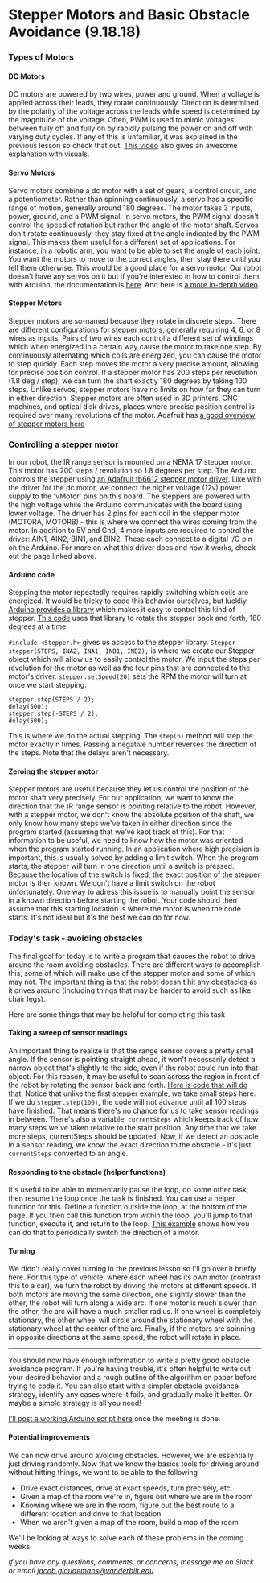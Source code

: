 # Stepper Motors and Basic Obstacle Avoidance (9.18.18)

### Types of Motors


#### DC Motors

DC motors are powered by two wires, power and ground. When a voltage is applied across their leads, they rotate continuously. Direction is determined by the polarity of the voltage across the leads while speed is determined by the magnitude of the voltage. Often, PWM is used to mimic voltages between fully off and fully on by rapidly pulsing the power on and off with varying duty cycles. If any of this is unfamiliar, it was explained in the previous lesson so check that out. [This video](https://www.youtube.com/watch?v=GQLED3gmONg) also gives an awesome explanation with visuals.

#### Servo Motors

Servo motors combine a dc motor with a set of gears, a control circuit, and a potentiometer. Rather than spinning continuously, a servo has a specific range of motion, generally around 180 degrees. The motor takes 3 inputs, power, ground, and a PWM signal. In servo motors, the PWM signal doesn't control the speed of rotation but rather the angle of the motor shaft. Servos don't rotate continuously, they stay fixed at the angle indicated by the PWM signal. This makes them useful for a different set of applications. For instance, in a robotic arm, you want to be able to set the angle of each joint. You want the motors to move to the correct angles, then stay there until you tell them otherwise. This would be a good place for a servo motor. Our robot doesn't have any servos on it but if you're interested in how to control them with Arduino, the documentation is [here](https://www.arduino.cc/en/reference/servo). And here is [a more in-depth video](https://www.youtube.com/watch?v=J8atdmEqZsc). 

#### Stepper Motors

Stepper motors are so-named because they rotate in discrete steps. There are different configurations for stepper motors, generally requiring 4, 6, or 8 wires as inputs. Pairs of two wires each control a different set of windings which when energized in a certain way cause the motor to take one step. By continuously alternating which coils are energized, you can cause the motor to step quickly. Each step moves the motor a very precise amount, allowing for precise position control. If a stepper motor has 200 steps per revolution (1.8 deg / step), we can turn the shaft exactly 180 degrees by taking 100 steps. Unlike servos, stepper motors have no limits on how far they can turn in either direction. Stepper motors are often used in 3D printers, CNC machines, and optical disk drives, places where precise position control is required over many revolutions of the motor. Adafruit has [a good overview of stepper motors here](https://learn.adafruit.com/all-about-stepper-motors/what-is-a-stepper-motor)

### Controlling a stepper motor

In our robot, the IR range sensor is mounted on a NEMA 17 stepper motor. This motor has 200 steps / revolution so 1.8 degrees per step. The Arduino controls the stepper using [an Adafruit tb6612 stepper motor driver](https://learn.adafruit.com/adafruit-tb6612-h-bridge-dc-stepper-motor-driver-breakout/overview). Like with the driver for the dc motor, we connect the higher voltage (12v) power supply to the 'vMotor' pins on this board. The steppers are powered with the high voltage while the Arduino communicates with the board using lower voltage. The driver has 2 pins for each coil in the stepper motor (MOTORA, MOTORB) - this is where we connect the wires coming from the motor. In addition to 5V and Gnd, 4 more inputs are required to control the driver: AIN1, AIN2, BIN1, and BIN2. These each connect to a digital I/O pin on the Arduino. For more on what this driver does and how it works, check out the page linked above.

#### Arduino code

Stepping the motor repeatedly requires rapidly switching which coils are energized. It would be tricky to code this behavior ourselves, but luckliy [Arduino provides a library](https://www.arduino.cc/en/Reference/Stepper) which makes it easy to control this kind of stepper. [This code](https://github.com/vanderbiltrobotics/Programming-Workshops/tree/master/code/9-18-steppers-obstacle-avoidance/BasicStepperMotorControl) uses that library to rotate the stepper back and forth, 180 degrees at a time.

`#include <Stepper.h>` gives us access to the stepper library. `Stepper stepper(STEPS, INA2, INA1, INB1, INB2);` is where we create our Stepper object which will allow us to easily control the motor. We input the steps per revolution for the motor as well as the four pins that are connected to the motor's driver. `stepper.setSpeed(20)` sets the RPM the motor will turn at once we start stepping.

```
stepper.step(STEPS / 2);
delay(500);
stepper.step(-STEPS / 2);
delay(500);
```
This is where we do the actual stepping. The `step(n)` method will step the motor exactly n times. Passing a negative number reverses the direction of the steps. Note that the delays aren't necessary.


#### Zeroing the stepper motor

Stepper motors are useful because they let us control the position of the motor shaft very precisely. For our application, we want to know the direction that the IR range sensor is pointing relative to the robot. However, with a stepper motor, we don't know the absolute position of the shaft, we only know how many steps we've taken in either direction since the program started (assuming that we've kept track of this). For that information to be useful, we need to know how the motor was oriented when the program started running. In an application where high precision is important, this is usually solved by adding a limit switch. When the program starts, the stepper will turn in one direction until a switch is pressed. Because the location of the switch is fixed, the exact position of the stepper motor is then known. We don't have a limit switch on the robot unfortunately. One way to adress this issue is to manually point the sensor in a known direction before starting the robot. Your code should then assume that this starting location is where the motor is when the code starts. It's not ideal but it's the best we can do for now. 

### Today's task - avoiding obstacles

The final goal for today is to write a program that causes the robot to drive around the room avoiding obstacles. There are different ways to accomplish this, some of which will make use of the stepper motor and some of which may not. The important thing is that the robot doesn't hit any obastacles as it drives around (including things that may be harder to avoid such as like chair legs). 

Here are some things that may be helpful for completing this task

#### Taking a sweep of sensor readings

An important thing to realize is that the range sensor covers a pretty small angle. If the sensor is pointing straight ahead, it won't necessarily detect a narrow object that's slightly to the side, even if the robot could run into that object. For this reason, it may be useful to scan across the region in front of the robot by rotating the sensor back and forth. [Here is code that will do that.]() Notice that unlike the first stepper example, we take small steps here. If we do `stepper.step(100)`, the code will not advance until all 100 steps have finished. That means there's no chance for us to take sensor readings in between. There's also a variable, `currentSteps` which keeps track of how many steps we've taken relative to the start position. Any time that we take more steps, currentSteps should be updated. Now, if we detect an obstacle in a sensor reading, we know the exact direction to the obstacle - it's just `currentSteps` converted to an angle. 


#### Responding to the obstacle (helper functions)

It's useful to be able to momentarily pause the loop, do some other task, then resume the loop once the task is finished. You can use a helper function for this. Define a function outside the loop, at the bottom of the page. If you then call this function from within the loop, you'll jump to that function, execute it, and return to the loop. [This example]() shows how you can do that to periodically switch the direction of a motor.

#### Turning

We didn't really cover turning in the previous lesson so I'll go over it briefly here. For this type of vehicle, where each wheel has its own motor (contrast this to a car), we turn the robot by driving the motors at different speeds. If both motors are moving the same direction, one slightly slower than the other, the robot will turn along a wide arc. If one motor is much slower than the other, the arc will have a much smaller radius. If one wheel is completely stationary, the other wheel will circle around the stationary wheel with the stationary wheel at the center of the arc. Finally, if the motors are spinning in opposite directions at the same speed, the robot will rotate in place.

---

You should now have enough information to write a pretty good obstacle avoidance program. If you're having trouble, it's often helpful to write out your desired behavior and a rough outline of the algorithm on paper before trying to code it. You can also start with a simpler obstacle avoidance strategy, identify any cases where it fails, and gradually make it better. Or maybe a simple strategy is all you need!

[I'll post a working Arduino script here]() once the meeting is done.

#### Potential improvements

We can now drive around avoiding obstacles. However, we are essentially just driving randomly. Now that we know the basics tools for driving around without hitting things, we want to be able to the following 
- Drive exact distances, drive at exact speeds, turn precisely, etc.
- Given a map of the room we're in, figure out where we are in the room
- Knowing where we are in the room, figure out the best route to a different location and drive to that location
- When we aren't given a map of the room, build a map of the room

We'll be looking at ways to solve each of these problems in the coming weeks


*If you have any questions, comments, or concerns, message me on Slack or email jacob.gloudemans@vanderbilt.edu*